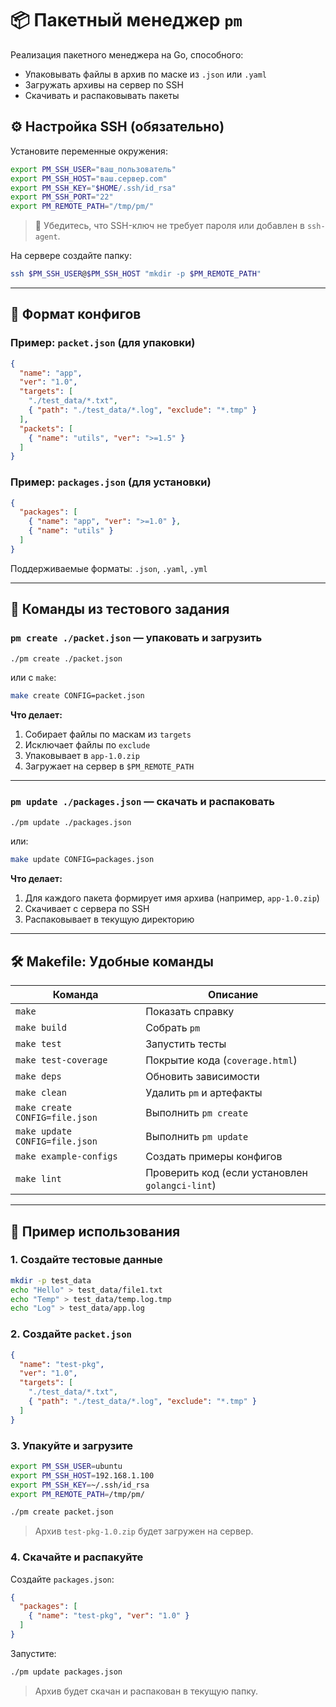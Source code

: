 # 📦 Пакетный менеджер `pm`

Реализация пакетного менеджера на Go, способного:
- Упаковывать файлы в архив по маске из `.json` или `.yaml`
- Загружать архивы на сервер по SSH
- Скачивать и распаковывать пакеты

## ⚙️ Настройка SSH (обязательно)

Установите переменные окружения:

```bash
export PM_SSH_USER="ваш_пользователь"
export PM_SSH_HOST="ваш.сервер.com"
export PM_SSH_KEY="$HOME/.ssh/id_rsa"
export PM_SSH_PORT="22"
export PM_REMOTE_PATH="/tmp/pm/"
```

> 🔐 Убедитесь, что SSH-ключ не требует пароля или добавлен в `ssh-agent`.

На сервере создайте папку:
```bash
ssh $PM_SSH_USER@$PM_SSH_HOST "mkdir -p $PM_REMOTE_PATH"
```

---

## 📄 Формат конфигов

### Пример: `packet.json` (для упаковки)

```json
{
  "name": "app",
  "ver": "1.0",
  "targets": [
    "./test_data/*.txt",
    { "path": "./test_data/*.log", "exclude": "*.tmp" }
  ],
  "packets": [
    { "name": "utils", "ver": ">=1.5" }
  ]
}
```

### Пример: `packages.json` (для установки)

```json
{
  "packages": [
    { "name": "app", "ver": ">=1.0" },
    { "name": "utils" }
  ]
}
```

Поддерживаемые форматы: `.json`, `.yaml`, `.yml`

---

## 🧰 Команды из тестового задания

### `pm create ./packet.json` — упаковать и загрузить

```bash
./pm create ./packet.json
```

или с `make`:

```bash
make create CONFIG=packet.json
```

**Что делает:**
1. Собирает файлы по маскам из `targets`
2. Исключает файлы по `exclude`
3. Упаковывает в `app-1.0.zip`
4. Загружает на сервер в `$PM_REMOTE_PATH`

---

### `pm update ./packages.json` — скачать и распаковать

```bash
./pm update ./packages.json
```

или:

```bash
make update CONFIG=packages.json
```

**Что делает:**
1. Для каждого пакета формирует имя архива (например, `app-1.0.zip`)
2. Скачивает с сервера по SSH
3. Распаковывает в текущую директорию

---

## 🛠 Makefile: Удобные команды

| Команда | Описание |
|--------|--------|
| `make` | Показать справку |
| `make build` | Собрать `pm` |
| `make test` | Запустить тесты |
| `make test-coverage` | Покрытие кода (`coverage.html`) |
| `make deps` | Обновить зависимости |
| `make clean` | Удалить `pm` и артефакты |
| `make create CONFIG=file.json` | Выполнить `pm create` |
| `make update CONFIG=file.json` | Выполнить `pm update` |
| `make example-configs` | Создать примеры конфигов |
| `make lint` | Проверить код (если установлен `golangci-lint`) |

---

## 🧪 Пример использования

### 1. Создайте тестовые данные

```bash
mkdir -p test_data
echo "Hello" > test_data/file1.txt
echo "Temp" > test_data/temp.log.tmp
echo "Log" > test_data/app.log
```

### 2. Создайте `packet.json`

```json
{
  "name": "test-pkg",
  "ver": "1.0",
  "targets": [
    "./test_data/*.txt",
    { "path": "./test_data/*.log", "exclude": "*.tmp" }
  ]
}
```

### 3. Упакуйте и загрузите

```bash
export PM_SSH_USER=ubuntu
export PM_SSH_HOST=192.168.1.100
export PM_SSH_KEY=~/.ssh/id_rsa
export PM_REMOTE_PATH=/tmp/pm/

./pm create packet.json
```

> Архив `test-pkg-1.0.zip` будет загружен на сервер.

### 4. Скачайте и распакуйте

Создайте `packages.json`:

```json
{
  "packages": [
    { "name": "test-pkg", "ver": "1.0" }
  ]
}
```

Запустите:

```bash
./pm update packages.json
```

> Архив будет скачан и распакован в текущую папку.
